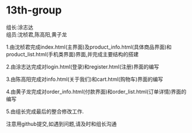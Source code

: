 # 13th-group
组长:涂志达<br/>
组员:沈桢君,陈高阳,黄子龙<br/>

1.由沈桢君完成index.html(主界面)及product_info.html(具体商品界面)和product_list.html(手机类界面)界面,并完成主要结构的搭建<br/>

2.由涂志达完成对login.html(登录)和register.html(注册)界面的编写<br/>

3.由陈高阳完成对info.html(关于我们)和cart.html(购物车)界面的编写<br/>

4.由黄子龙完成对order_info.html(付款界面)和order_list.html(订单详情)界面的编写<br/>

5.由组长完成最后的整合修改工作.<br/>

注意用github提交,如遇到问题,请及时和组长沟通

